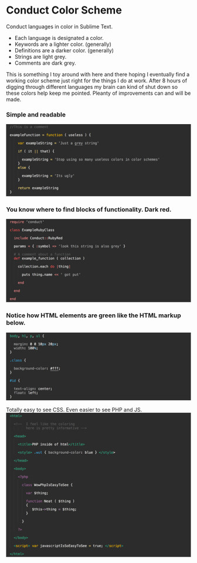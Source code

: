 Conduct Color Scheme
====================

Conduct languages in color in Sublime Text.

* Each language is designated a color.
* Keywords are a lighter color. (generally)
* Definitions are a darker color. (generally)
* Strings are light grey.
* Comments are dark grey.

This is something I toy around with here and there hoping I eventually find a working color scheme just right for the things I do at work. After 8 hours of digging through different languages my brain can kind of shut down so these colors help keep me pointed. Pleanty of improvements can and will be made.


### Simple and readable
![](images/js.png)

### You know where to find blocks of functionality. Dark red.
![](images/ruby.png)

### Notice how HTML elements are green like the HTML markup below.
![](images/css.png)

Totally easy to see CSS. Even easier to see PHP and JS.
![](images/php.png)

